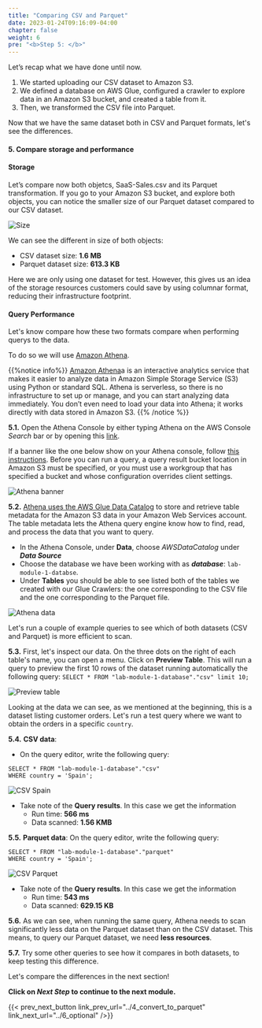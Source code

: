 ```yaml
---
title: "Comparing CSV and Parquet"
date: 2023-01-24T09:16:09-04:00
chapter: false
weight: 6
pre: "<b>Step 5: </b>"
---
```


Let’s recap what we have done until now. 
1. We started uploading our CSV dataset to Amazon S3. 
2. We defined a database on AWS Glue, configured a crawler to explore data in an Amazon S3 bucket, and created a table from it. 
3. Then, we transformed the CSV file into Parquet.

Now that we have the same dataset both in CSV and Parquet formats, let's see the differences.

#### 5. Compare storage and performance

#### Storage
Let’s compare now both objetcs, SaaS-Sales.csv and its Parquet transformation. If you go to your Amazon S3 bucket, and explore both objects, you can notice the smaller size of our Parquet dataset compared to our CSV dataset.

![Size](/Sustainability/200_different_datasets_and_their_use_case/Module_1/Images/10_1_size.png) 

We can see the different in size of both objects:
- CSV dataset size: **1.6 MB**
- Parquet dataset size: **613.3 KB**

Here we are only using one dataset for test. However, this gives us an idea of the storage resources customers could save by using columnar format, reducing their infrastructure footprint. 


#### Query Performance

Let's know compare how these two formats compare when performing querys to the data. 

To do so we will use [Amazon Athena](https://aws.amazon.com/athena/?nc=sn&loc=0).

{{%notice info%}}
[Amazon Athena](https://aws.amazon.com/athena/?nc=sn&loc=0)a is an interactive analytics service that makes it easier to analyze data in Amazon Simple Storage Service (S3) using Python or standard SQL. Athena is serverless, so there is no infrastructure to set up or manage, and you can start analyzing data immediately. You don’t even need to load your data into Athena; it works directly with data stored in Amazon S3.
{{% /notice %}}

**5.1.** Open the Athena Console by either typing Athena on the AWS Console _Search_ bar or by opening this [link](https://eu-central-1.console.aws.amazon.com/athena/home?region=eu-central-1#/query-editor/history/39f5adac-f1ee-4d8a-87dc-84b2d0852d18).

If a banner like the one below show on your Athena console, follow [this instructions](https://docs.aws.amazon.com/athena/latest/ug/querying.html#query-results-specify-location-console). Before you can run a query, a query result bucket location in Amazon S3 must be specified, or you must use a workgroup that has specified a bucket and whose configuration overrides client settings.

![Athena banner](/Sustainability/200_different_datasets_and_their_use_case/Module_1/Images/10_2_AthenaBanner.png)

**5.2.** [Athena uses the AWS Glue Data Catalog](https://docs.aws.amazon.com/athena/latest/ug/querying-glue-catalog.html) to store and retrieve table metadata for the Amazon S3 data in your Amazon Web Services account. The table metadata lets the Athena query engine know how to find, read, and process the data that you want to query. 
- In the Athena Console, under **Data**, choose _AWSDataCatalog_ under **_Data Source_**
- Choose the database we have been working with as **_database_**: `lab-module-1-databse`.
- Under **Tables** you should be able to see listed both of the tables we created with our Glue Crawlers: the one corresponding to the CSV file and the one corresponding to the Parquet file. 

![Athena data](/Sustainability/200_different_datasets_and_their_use_case/Module_1/Images/10_2_Athena.png)

Let's run a couple of example queries to see which of both datasets (CSV and Parquet) is more efficient to scan. 

**5.3.** First, let's inspect our data. On the three dots on the right of each table's name, you can open a menu. Click on **Preview Table**. This will run a query to preview the first 10 rows of the dataset running automatically the following query:
`SELECT * FROM "lab-module-1-database"."csv" limit 10;`

![Preview table](/Sustainability/200_different_datasets_and_their_use_case/Module_1/Images/10_3_PreviewTable.png)

Looking at the data we can see, as we mentioned at the beginning, this is a dataset listing customer orders. Let's run a test query where we want to obtain the orders in a specific `country`. 

**5.4.** **CSV data**: 

- On the query editor, write the following query: 
```
SELECT * FROM "lab-module-1-database"."csv" 
WHERE country = 'Spain';
```
![CSV Spain](/Sustainability/200_different_datasets_and_their_use_case/Module_1/Images/10_5_csvSpain.png)

- Take note of the **Query results**. In this case we get the information
    - Run time: **566 ms**
    - Data scanned: **1.56 KMB**


**5.5.** **Parquet data**: On the query editor, write the following query: 
```
SELECT * FROM "lab-module-1-database"."parquet" 
WHERE country = 'Spain';
```
![CSV Parquet](/Sustainability/200_different_datasets_and_their_use_case/Module_1/Images/10_6_parquetSpain.png)

- Take note of the **Query results**. In this case we get the information
    - Run time: **543 ms**
    - Data scanned: **629.15 KB**



**5.6.** As we can see, when running the same query, Athena needs to scan significantly less data on the Parquet dataset than on the CSV dataset. This means, to query our Parquet dataset, we need **less resources**.  

**5.7.** Try some other queries to see how it compares in both datasets, to keep testing this difference. 

Let's compare the differences in the next section!

**Click on *Next Step* to continue to the next module.**

{{< prev_next_button link_prev_url="../4_convert_to_parquet" link_next_url="../6_optional" />}}